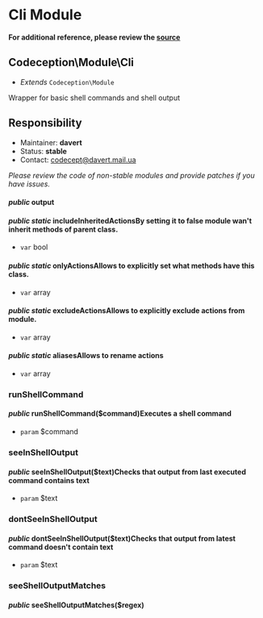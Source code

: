 # Cli Module

**For additional reference, please review the [source](https://github.com/Codeception/Codeception/tree/master/src/Codeception/Module/Cli.php)**
## Codeception\Module\Cli

* *Extends* `Codeception\Module`

Wrapper for basic shell commands and shell output

## Responsibility
* Maintainer: **davert**
* Status: **stable**
* Contact: codecept@davert.mail.ua

*Please review the code of non-stable modules and provide patches if you have issues.*
#### *public* output
#### *public static* includeInheritedActionsBy setting it to false module wan't inherit methods of parent class.

 * `var`  bool
#### *public static* onlyActionsAllows to explicitly set what methods have this class.

 * `var`  array
#### *public static* excludeActionsAllows to explicitly exclude actions from module.

 * `var`  array
#### *public static* aliasesAllows to rename actions

 * `var`  array




### runShellCommand
#### *public* runShellCommand($command)Executes a shell command

 * `param`  $command
### seeInShellOutput
#### *public* seeInShellOutput($text)Checks that output from last executed command contains text

 * `param`  $text
### dontSeeInShellOutput
#### *public* dontSeeInShellOutput($text)Checks that output from latest command doesn't contain text

 * `param`  $text
### seeShellOutputMatches
#### *public* seeShellOutputMatches($regex)






































